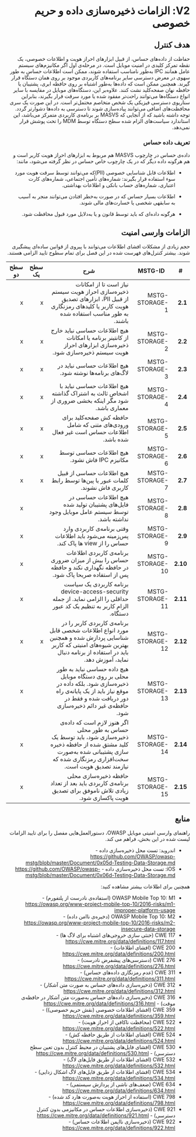 <div dir="rtl" markdown="1">

# V2: الزامات ذخیره‌سازی داده و حریم خصوصی

## هدف کنترل

حفاظت از داده‌های حساس، از قبیل ابزارهای احراز هویت و اطلاعات خصوصی، یک نقطه تمرکز کلیدی در امنیت موبایل است.  در مرحله‌ی اول اگر مکانیزم‌های سیستم عامل همانند IPC به‌طور نامناسب استفاده شوند، ممکن است اطلاعات حساس به طور سهوی در معرض دسترسی سایر برنامه‌های کاربردی موجود بر روی همان دستگاه قرار گیرند. همچنین ممکن است که داده‌ها به‌طور اشتباه بر روی حافظه ابری، پشتیبان یا حافظه نهان صفحه‌کلید نشت کنند. علاوه‌بر این، دستگاه‌های موبایل در مقایسه با سایر انواع دستگاه‌ها می‌توانند راحت‌تر مفقود شده یا مورد سرقت قرار بگیرند، بنابراین سناریوی دسترسی فیزیکی یک شخص متخاصم محتمل‌تر است. در این صورت یک سری محافظت‌های اضافی می‌توانند پیاده‌سازی شوند تا دسترسی به داده‌ها دشوارتر گردد.
توجه داشته باشید که از آنجایی که MASVS بر برنامه‌ی کاربردی متمرکز می‌باشد، این استاندارد سیاست‌های الزام شده سطح دستگاه توسط MDM را تحت پوشش قرار نمی‌دهد.

### تعریف داده حساس

داده‌ی حساس در چارچوب MASVS هم مربوط به ابزارهای احراز هویت کاربر است و هم هرگونه داده دیگر که در یک چارچوب خاص حساس در نظر گرفته می‌شود، مانند:

- اطلاعات قابل شناسایی خصوصی (PII)که می‌توانند توسط سرقت هویت مورد سوء استفاده قرار بگیرند: شماره‌های تأمین اجتماعی، شماره‌های کارت اعتباری، شماره‌های حساب بانکی و اطلاعات بهداشتی.

- اطلاعات بسیار حساس که در صورت به‌خطر افتادن می‌توانند منجر به آسیب به سابقه‎ی شخصی یا خسارت‌های مالی شوند.

- هرگونه داده‌ای که باید توسط قانون و یا به‌دلایل مورد قبول محافظت شود.

## الزامات وارسی امنیت

حجم زیادی از مشکلات افشای اطلاعات می‌توانند با پیروی از قوانین ساده‌ای پیشگیری شوند. بیشتر کنترل‌های فهرست شده در این فصل برای تمام سطوح تایید الزامی هستند.

| # | MSTG-ID | شرح | سطح یک | سطح دو |
| -- | ---------- | ---------------------- | - | - |
| **2.1** | MSTG-STORAGE-1 | نیاز است تا از امکانات ذخیره‌سازی احراز هویت سیستم از قبیل PII، ابزارهای تصدیق هویت کاربر یا کلید‌های رمزنگاری به طور مناسب استفاده شده باشند. | x | x |
| **2.2** | MSTG-STORAGE-2 | هیچ اطلاعات حساسی نباید خارج از کانتینر برنامه یا امکانات ذخیره‌سازی ابزارهای احراز هویت سیستم ذخیره‌سازی شود. | x | x |
| **2.3** | MSTG-STORAGE-3 | هیچ اطلاعات حساسی نباید در لاگ‌های برنامه‌ها نوشته شود. | x | x |
| **2.4** | MSTG-STORAGE-4 | هیچ اطلاعات حساسی نباید با اشخاص ثالث به اشتراک گذاشته شود مگر اینکه بخشی ضروری از معماری باشد. | x | x |
| **2.5** | MSTG-STORAGE-5 | حافظه کش صفحه‌کلید برای ورودی‌های متنی که شامل اطلاعات حساس است غیر فعال شده باشد. | x | x |
| **2.6** | MSTG-STORAGE-6 | هیچ اطلاعات حساسی توسط مکانیزم IPC فاش نشود. | x | x |
| **2.7** | MSTG-STORAGE-7 | هیچ اطلاعات حساسی از قبیل کلمات عبور یا پین‌ها توسط رابط کاربری فاش نشوند. | x | x |
| **2.8** | MSTG-STORAGE-8 | هیچ اطلاعات حساسی در فایل‌های پشتیبان تولید شده توسط سیستم عامل موبایل وجود نداشته باشد. |   | x |
| **2.9** | MSTG-STORAGE-9 | وقتی برنامه‌ی کاربردی وارد پس‌زمینه می‌شود باید  اطلاعات حساس را از view ها پاک کند. |  | x |
| **2.10** | MSTG-STORAGE-10 | برنامه‌ی کاربردی اطلاعات حساس را بیش از میزان ضروری در حافظه نگهداری نکند و حافظه پس از استفاده صریحا پاک شود. |  | x |
| **2.11** | MSTG-STORAGE-11 | برنامه کاربردی یک سیاست device-access-security حداقلی را الزامی نماید. از جمله الزام کاربر به تنظیم یک کد عبور دستگاه. |  | x |
| **2.12** | MSTG-STORAGE-12 | برنامه‌ی کاربردی کاربر را در مورد انواع اطلاعات شخصی قابل شناسایی پردازش شده و همچنین بهترین شیوه‌های امنیتی که کاربر باید در استفاده از برنامه دنبال نماید، آموزش دهد. | x | x |
| **2.13** | MSTG-STORAGE-13 | هیچ داده حساسی نباید به طور محلی بر روی دستگاه موبایل ذخیره‌سازی شود. بلکه داده در موقع نیاز باید از یک پایانه‌ی راه دور دریافت شده و فقط در حافظه‌ی غیر دائم ذخیره‌سازی شود. |  | x |
| **2.14** | MSTG-STORAGE-14 | اگر هنوز لازم است که داده‌ی حساس به طور محلی ذخیره‌سازی شود، باید توسط یک کلید مشتق شده از حافظه ذخیره سازی پشتیبانی شده به‌صورت سخت‌افزاری رمزنگاری شده که نیازمند تصدیق هویت است. |  | x |
| **2.15** | MSTG-STORAGE-15 | حافظه ذخیره‌سازی محلی برنامه‌ی کاربردی باید بعد از تعداد زیادی تلاش ناموفق برای تصدیق هویت پاکسازی شود. |  | x |

## منابع

راهنمای وارسی امنیتی موبایل OWASP، دستورالعمل‌هایی مفصل را برای تایید الزامات لیست شده در این بخش، فراهم می کند.

- اندروید: تست محل ذخیره‌سازی داده - <https://github.com/OWASP/owasp-mstg/blob/master/Document/0x05d-Testing-Data-Storage.md>
- iOS: تست محل ذخیره‌سازی داده - <https://github.com/OWASP/owasp-mstg/blob/master/Document/0x06d-Testing-Data-Storage.md>

همچنین برای اطلاعات بیشتر مشاهده کنید:

- OWASP Mobile Top 10: M1 (استفاده‌ی نادرست از پلتفورم) - <https://owasp.org/www-project-mobile-top-10/2016-risks/m1-improper-platform-usage>
- OWASP Mobile Top 10: M2 (دخیره‌ی نا‌امن داده) - <https://owasp.org/www-project-mobile-top-10/2016-risks/m2-insecure-data-storage>
- CWE 117 (خنثی سازی خروجی‌های اشتباه برای لاگ ها) - <https://cwe.mitre.org/data/definitions/117.html>
- CWE 200 (افشای اطلاعات) - <https://cwe.mitre.org/data/definitions/200.html>
- CWE 276 (دسترسی‌های پیشفرض نادرست) - <https://cwe.mitre.org/data/definitions/276.html>
- CWE 311 (عدم رمزنگاری داده‌های حساس) - <https://cwe.mitre.org/data/definitions/311.html>
- CWE 312 (ذخیره‌سازی داده‌های حساس به صورت متن آشکار) - <https://cwe.mitre.org/data/definitions/312.html>
- CWE 316 (دخیره‌سازی داده‌های حساس به‌صورت متن آشکار در حافظه‌ی موقت) - <https://cwe.mitre.org/data/definitions/316.html>
- CWE 359 (افشای اطلاعات خصوصی (نقش حریم خصوصی)) - <https://cwe.mitre.org/data/definitions/359.html>
- CWE 522 (محافظت ناکافی از احراز هویت) - <https://cwe.mitre.org/data/definitions/522.html>
- CWE 524 (افشای اطلاعات از طریق حافظه کش) - <https://cwe.mitre.org/data/definitions/524.html>
- CWE 530 (افشای فایل‌های پشتیبان در محیط کنترل بدون تعین سطح دسترسی) - <https://cwe.mitre.org/data/definitions/530.html>
- CWE 532 (افشای اطلاعات از طریق فایل‌های لاگ) - <https://cwe.mitre.org/data/definitions/532.html>
- CWE 534 (افشای اطلاعات از طریق فایل‌های لاگ اشکال زدایی) - <https://cwe.mitre.org/data/definitions/534.html>
- CWE 634 (ضعف‌های ناشی از پردازش سیستمی) - <https://cwe.mitre.org/data/definitions/634.html>
- CWE 798 (استفاده از احراز هویت به‌صورت هارد کد شده) - <https://cwe.mitre.org/data/definitions/798.html>
- CWE 921 (ذخیره‌سازی اطلاعات حساس در مکانیزمی بدون کنترل دسترسی) - <https://cwe.mitre.org/data/definitions/921.html>
- CWE 922 (ذخیره‌سازی نا‌ایمن اطلاعات حساس) - <https://cwe.mitre.org/data/definitions/922.html>

</div>
